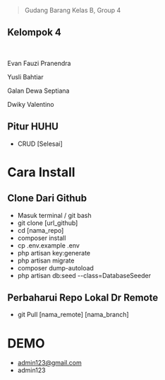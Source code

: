>   Gudang Barang
>   Kelas B, Group 4

## Kelompok 4
<p><br></p>
<p>Evan Fauzi Pranendra</p>
<p>Yusli Bahtiar</p>
<p>Galan Dewa Septiana</p>
<p>Dwiky Valentino</p>

## Pitur HUHU
-   CRUD [Selesai]


# Cara Install

## Clone Dari Github
-   Masuk terminal / git bash
-   git clone [url_github]
-   cd [nama_repo]
-   composer install
-   cp .env.example .env
-   php artisan key:generate
-   php artisan migrate
-   composer dump-autoload
-   php artisan db:seed --class=DatabaseSeeder

## Perbaharui Repo Lokal Dr Remote
-   git Pull [nama_remote] [nama_branch]

# DEMO
- admin123@gmail.com
- admin123
